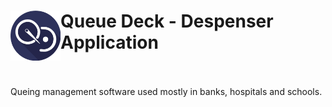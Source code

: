 <h1><img align="left" width="80" height="80" src="https://github.com/retrx0/QueueDeckManager/blob/dev/src/main/resources/img/icon-qd-5rr.png" style = "float:left" alt="logo"> 
Queue Deck - Despenser Application </h1>
<br>
<br>
Queing management software used mostly in banks, hospitals and schools.
